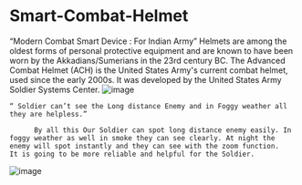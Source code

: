 # Smart-Combat-Helmet
“Modern Combat Smart Device : For Indian Army”
 Helmets are among the oldest forms of personal protective equipment and are known to have been worn by the Akkadians/Sumerians in the 23rd century BC. 
	The Advanced Combat Helmet (ACH) is the United States Army's current combat helmet, used since the early 2000s. It was developed by the United States Army Soldier Systems Center.
![image](https://user-images.githubusercontent.com/63203988/204125800-ea1ae7cc-ad25-47ae-bd84-5ce484465d45.png)

      
	“ Soldier can’t see the Long distance Enemy and in Foggy weather all they are helpless.”

          By all this Our Soldier can spot long distance enemy easily. In foggy weather as well in smoke they can see clearly. At night the enemy will spot instantly and they can see with the zoom function.
	It is going to be more reliable and helpful for the Soldier.

![image](https://user-images.githubusercontent.com/63203988/204125862-420e0aeb-82e8-4553-a2c1-6d431a8bc229.png)

